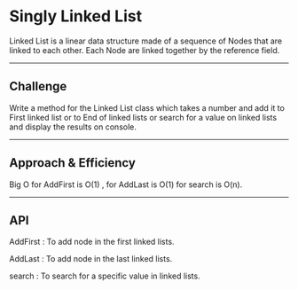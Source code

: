 # Singly Linked List

Linked List is a linear data structure made of a sequence of Nodes that are linked to each other. Each Node are linked together by the reference field.

---

## Challenge

Write a method for the Linked List class which takes a number and add it to First linked list or to End of linked lists or search for a value on linked lists and display the results on console.

---

## Approach & Efficiency

Big O for AddFirst is O(1) , for AddLast is O(1) for search is O(n). 

---

## API

AddFirst : To add node in the first linked lists.

AddLast : To add node in the last linked lists.

search : To search for a specific value in linked lists.